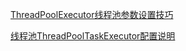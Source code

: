 [ThreadPoolExecutor线程池参数设置技巧](https://www.cnblogs.com/syp172654682/p/9383335.html)

[线程池ThreadPoolTaskExecutor配置说明](https://yq.aliyun.com/articles/647122)

